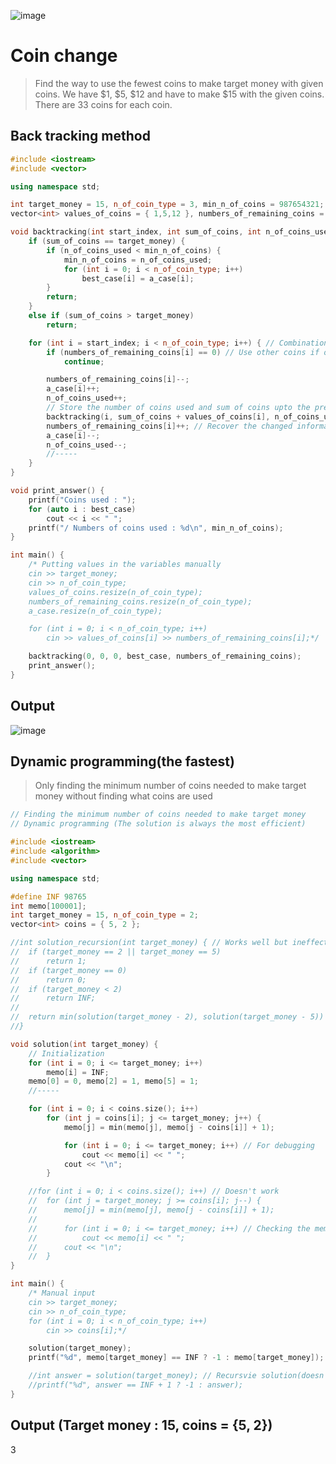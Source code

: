 ![image](https://user-images.githubusercontent.com/67142421/177835349-148f09c2-8d40-435c-9e1a-820a426e147e.png)

# Coin change
>Find the way to use the fewest coins to make target money with given coins.
>We have $1, $5, $12 and have to make $15 with the given coins. There are 33 coins for each coin.

## Back tracking method
~~~c++
#include <iostream>
#include <vector>

using namespace std;

int target_money = 15, n_of_coin_type = 3, min_n_of_coins = 987654321;
vector<int> values_of_coins = { 1,5,12 }, numbers_of_remaining_coins = { 33,33,33 }, best_case(n_of_coin_type);

void backtracking(int start_index, int sum_of_coins, int n_of_coins_used, vector<int> a_case, vector<int> numbers_of_remaining_coins) {
	if (sum_of_coins == target_money) {
		if (n_of_coins_used < min_n_of_coins) {
			min_n_of_coins = n_of_coins_used;
			for (int i = 0; i < n_of_coin_type; i++)
				best_case[i] = a_case[i];
		}
		return;
	}
	else if (sum_of_coins > target_money)
		return;

	for (int i = start_index; i < n_of_coin_type; i++) { // Combination with repetition
		if (numbers_of_remaining_coins[i] == 0) // Use other coins if one of the coins has run out
			continue;

		numbers_of_remaining_coins[i]--;
		a_case[i]++;
		n_of_coins_used++;
		// Store the number of coins used and sum of coins upto the previous cases in the parameters
		backtracking(i, sum_of_coins + values_of_coins[i], n_of_coins_used, a_case, numbers_of_remaining_coins);
		numbers_of_remaining_coins[i]++; // Recover the changed information for the next coin
		a_case[i]--;
		n_of_coins_used--;
		//-----
	}
}

void print_answer() {
	printf("Coins used : ");
	for (auto i : best_case)
		cout << i << " ";
	printf("/ Numbers of coins used : %d\n", min_n_of_coins);
}

int main() {
	/* Putting values in the variables manually
	cin >> target_money;
	cin >> n_of_coin_type;
	values_of_coins.resize(n_of_coin_type);
	numbers_of_remaining_coins.resize(n_of_coin_type);
	a_case.resize(n_of_coin_type);

	for (int i = 0; i < n_of_coin_type; i++)
		cin >> values_of_coins[i] >> numbers_of_remaining_coins[i];*/

	backtracking(0, 0, 0, best_case, numbers_of_remaining_coins);
	print_answer();
}
~~~

## Output
![image](https://user-images.githubusercontent.com/67142421/149828518-619a0090-676e-43ac-bcd4-05c58bd9676e.png)

## Dynamic programming(the fastest)
>Only finding the minimum number of coins needed to make target money without finding what coins are used

~~~c++
// Finding the minimum number of coins needed to make target money
// Dynamic programming (The solution is always the most efficient)

#include <iostream>
#include <algorithm>
#include <vector>

using namespace std;

#define INF 98765
int memo[100001];
int target_money = 15, n_of_coin_type = 2;
vector<int> coins = { 5, 2 };

//int solution_recursion(int target_money) { // Works well but ineffective
//	if (target_money == 2 || target_money == 5)
//		return 1;
//	if (target_money == 0)
//		return 0;
//	if (target_money < 2)
//		return INF;
//
//	return min(solution(target_money - 2), solution(target_money - 5)) + 1;
//}

void solution(int target_money) {
	// Initialization
	for (int i = 0; i <= target_money; i++)
		memo[i] = INF;
	memo[0] = 0, memo[2] = 1, memo[5] = 1;
	//-----

	for (int i = 0; i < coins.size(); i++)
		for (int j = coins[i]; j <= target_money; j++) {
			memo[j] = min(memo[j], memo[j - coins[i]] + 1);

			for (int i = 0; i <= target_money; i++) // For debugging
				cout << memo[i] << " ";
			cout << "\n";
		}

	//for (int i = 0; i < coins.size(); i++) // Doesn't work
	//	for (int j = target_money; j >= coins[i]; j--) {
	//		memo[j] = min(memo[j], memo[j - coins[i]] + 1);
	//			
	//		for (int i = 0; i <= target_money; i++) // Checking the memo for dynamic programming
	//			cout << memo[i] << " ";
	//		cout << "\n";
	//	}
}

int main() {
	/* Manual input
	cin >> target_money;
	cin >> n_of_coin_type;
	for (int i = 0; i < n_of_coin_type; i++)
		cin >> coins[i];*/

	solution(target_money);
	printf("%d", memo[target_money] == INF ? -1 : memo[target_money]);

	//int answer = solution(target_money); // Recursvie solution(doesn't work)
	//printf("%d", answer == INF + 1 ? -1 : answer);
}
~~~

## Output (Target money : 15, coins = {5, 2})
3

